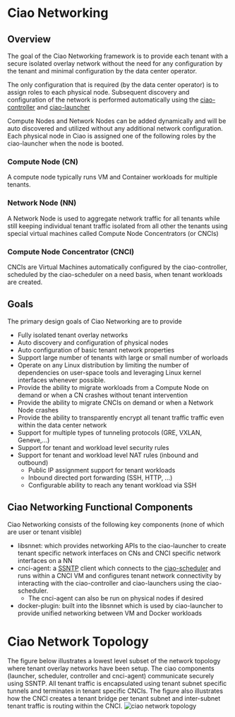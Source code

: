 # Ciao Networking

## Overview

The goal of the Ciao Networking framework is to provide each tenant with a
secure isolated overlay network without the need for any configuration by the
tenant and minimal configuration by the data center operator.

The only configuration that is required (by the data center operator) is to
assign roles to each physical node. Subsequent discovery and configuration of
the network is performed automatically using the
[ciao-controller](https://github.com/01org/ciao/tree/master/ciao-controller)
and [ciao-launcher](https://github.com/01org/ciao/tree/master/ciao-launcher)

Compute Nodes and Network Nodes can be added dynamically and will be auto
discovered and utilized without any additional network configuration.  Each
physical node in Ciao is assigned one of the following roles by the
ciao-launcher when the node is booted.

### Compute Node (CN)

A compute node typically runs VM and Container workloads for multiple tenants. 

### Network Node (NN)

A Network Node is used to aggregate network traffic for all tenants while still
keeping individual tenant traffic isolated from all other the tenants using
special virtual machines called Compute Node Concentrators (or CNCIs)


### Compute Node Concentrator (CNCI)

CNCIs are Virtual Machines automatically configured by the ciao-controller,
scheduled by the ciao-scheduler on a need basis, when tenant workloads are
created.

## Goals

The primary design goals of Ciao Networking are to provide
- Fully isolated tenant overlay networks
- Auto discovery and configuration of physical nodes
- Auto configuration of basic tenant network properties
- Support large number of tenants with large or small number of worloads
- Operate on any Linux distribution by limiting the number of dependencies on
  user-space tools and leveraging Linux kernel interfaces whenever possible.
- Provide the ability to migrate workloads from a Compute Node on demand or
  when a CN crashes without tenant intervention
- Provide the ability to migrate CNCIs on demand or when a Network Node crashes
- Provide the ability to transparently encrypt all tenant traffic traffic even
  within the data center network
- Support for multiple types of tunneling protocols (GRE, VXLAN, Geneve,...)
- Support for tenant and workload level security rules
- Support for tenant and workload level NAT rules (inbound and outbound)
	- Public IP assignment support for tenant workloads
	- Inbound directed port forwarding (SSH, HTTP, ...)
	- Configurable ability to reach any tenant workload via SSH

## Ciao Networking Functional Components

Ciao Networking consists of the following key components (none of which are
user or tenant visible)
- libsnnet: which provides networking APIs to the ciao-launcher to create
  tenant specific network interfaces on CNs and CNCI specific network
interfaces on a NN
- cnci-agent: a [SSNTP](https://github.com/01org/ciao/tree/master/ssntp) client
  which connects to the
[ciao-scheduler](https://github.com/01org/ciao/tree/master/ciao-scheduler) and
runs within a CNCI VM and configures tenant network connectivity by interacting
with the ciao-controller and ciao-launchers using the ciao-scheduler.
	- The cnci-agent can also be run on physical nodes if desired
- docker-plugin: built into the libsnnet which is used by ciao-launcher to
  provide unified networking between VM and Docker workloads

# Ciao Network Topology

The figure below illustrates a lowest level subset of the network topology
where tenant overlay networks have been setup. The ciao components (launcher,
scheduler, controller and cnci-agent) communicate securely using SSNTP. All
tenant traffic is encapsulated using tenant subnet specific tunnels and
terminates in tenant specific CNCIs. The figure also illustrates how the CNCI
creates a tenant bridge per tenant subnet and inter-subnet tenant traffic is
routing within the CNCI.  ![](./documentation/ciao-networking.png "ciao network
topology")
